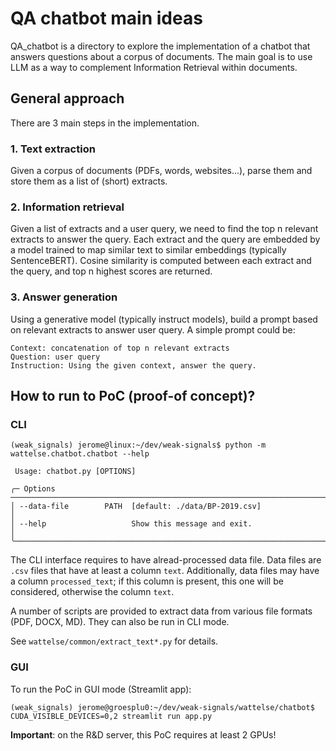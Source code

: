 # QA chatbot main ideas

QA_chatbot is a directory to explore the implementation of a chatbot that answers questions about a corpus of documents.
The main goal is to use LLM as a way to complement Information Retrieval within documents.


## General approach
There are 3 main steps in the implementation.

### 1. Text extraction

Given a corpus of documents (PDFs, words, websites...), parse them and store them as a list of (short) extracts.

### 2. Information retrieval

Given a list of extracts and a user query, we need to find the top n relevant extracts to answer the query. Each extract and the query are embedded by a model trained to map similar text to similar embeddings (typically SentenceBERT). Cosine similarity is computed between each extract and the query, and top n highest scores are returned.

### 3. Answer generation

Using a generative model (typically instruct models), build a prompt based on relevant extracts to answer user query. A simple prompt could be:

```
Context: concatenation of top n relevant extracts
Question: user query
Instruction: Using the given context, answer the query.
```

## How to run to PoC (proof-of concept)?

### CLI
```
(weak_signals) jerome@linux:~/dev/weak-signals$ python -m wattelse.chatbot.chatbot --help
                                                                                                                                                      
 Usage: chatbot.py [OPTIONS]                                                                                                                          
                                                                                                                                                      
╭─ Options ──────────────────────────────────────────────────────────────────────────────────────────────────────────────────────────────────────────╮
│ --data-file        PATH  [default: ./data/BP-2019.csv]                                                                                             │
│ --help                   Show this message and exit.                                                                                               │
╰────────────────────────────────────────────────────────────────────────────────────────────────────────────────────────────────────────────────────╯
```

The CLI interface requires to have alread-processed data file.
Data files are `.csv` files that have at least a column `text`.
Additionally, data files may have a column `processed_text`; if this column is present, this one will be considered, otherwise the column `text`.

A number of scripts are provided to extract data from various file formats (PDF, DOCX, MD).
They can also be run in CLI mode.

See `wattelse/common/extract_text*.py` for details.

### GUI
To run the PoC in GUI mode (Streamlit app):

```
(weak_signals) jerome@groesplu0:~/dev/weak-signals/wattelse/chatbot$ CUDA_VISIBLE_DEVICES=0,2 streamlit run app.py 

```

**Important**: on the R&D server, this PoC requires at least 2 GPUs!